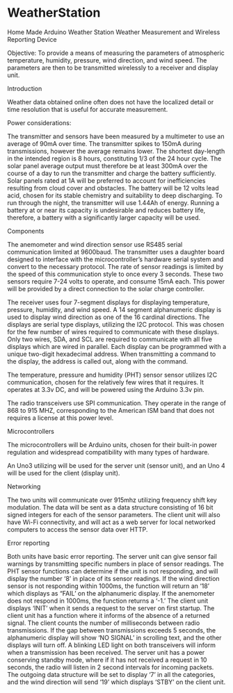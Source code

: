 # WeatherStation
Home Made Arduino Weather Station
Weather Measurement and Wireless Reporting Device

Objective: To provide a means of measuring the parameters of atmospheric temperature, humidity, pressure, wind direction, and wind speed. The parameters are then to be transmitted wirelessly to a receiver and display unit.


Introduction

Weather data obtained online often does not have the localized detail or time resolution that is useful for accurate measurement. 

Power considerations: 

The transmitter and sensors have been measured by a multimeter to use an average of 90mA over time. The transmitter spikes to 150mA during transmissions, however the average remains lower. The shortest day-length in the intended region is 8 hours, constituting 1/3 of the 24 hour cycle. The solar panel average output must therefore be at least 300mA over the course of a day to run the transmitter and charge the battery sufficiently. Solar panels rated at 1A will be preferred to account for inefficiencies resulting from cloud cover and obstacles. The battery will be 12 volts lead acid, chosen for its stable chemistry and suitability to deep discharging. To run through the night, the transmitter will use 1.44Ah of energy. Running a battery at or near its capacity is undesirable and reduces battery life, therefore, a battery with a significantly larger capacity will be used.


Components

The anemometer and wind direction sensor use RS485 serial communication limited at 9600baud. The transmitter uses a daughter board designed to interface with the microcontroller’s hardware serial system and convert to the necessary protocol. The rate of sensor readings is limited by the speed of this communication style to once every 3 seconds. These two sensors require 7-24 volts to operate, and consume 15mA each. This power will be provided by a direct connection to the solar charge controller.

The receiver uses four 7-segment displays for displaying temperature, pressure, humidity, and wind speed. A 14 segment alphanumeric display is used to display wind direction as one of the 16 cardinal directions. The displays are serial type displays, utilizing the I2C protocol. This was chosen for the few number of wires required to communicate with these displays. Only two wires, SDA, and SCL are required to communicate with all five displays which are wired in parallel. Each display can be programmed with a unique two-digit hexadecimal address. When transmitting a command to the display, the address is called out, along with the command.

The temperature, pressure and humidity (PHT) sensor sensor utilizes I2C communication, chosen for the relatively few wires that it requires. It operates at 3.3v DC, and will be powered using the Arduino 3.3v pin.

The radio transceivers use SPI communication. They operate in the range of 868 to 915 MHZ, corresponding to the American ISM band that does not requires a license at this power level. 

Microcontrollers

The microcontrollers will be Arduino units, chosen for their built-in power regulation and widespread compatibility with many types of hardware.

An Uno3 utilizing will be used for the server unit (sensor unit), and an Uno 4 will be used for the client (display unit).

Networking

The two units will communicate over 915mhz utilizing frequency shift key modulation. The data will be sent as a data structure consisting of 16 bit signed integers for each of the sensor parameters. The client unit will also have Wi-Fi connectivity, and will act as a web server for local networked computers to access the sensor data over HTTP.

Error reporting

Both units have basic error reporting. The server unit can give sensor fail warnings by transmitting specific numbers in place of sensor readings. The PHT sensor functions can determine if the unit is not responding, and will display the number ‘8’ in place of its sensor readings. If the wind direction sensor is not responding within 1000ms, the function will return an ‘18’ which displays as “FAIL’ on the alphanumeric display. If the anemometer does not respond in 1000ms, the function returns a ‘-1.’ The client unit displays ‘INIT’ when it sends a request to the server on first startup. The client unit has a function where it informs of the absence of a returned signal. The client counts the number of milliseconds between radio transmissions. If the gap between transmissions exceeds 5 seconds, the alphanumeric display will show ‘NO SIGNAL’ in scrolling text, and the other displays will turn off. A blinking  LED light on both transceivers will inform when a transmission has been received. The server unit has a power conserving standby mode, where if it has not received a request in 10 seconds, the radio will listen in 2 second intervals for incoming packets. The outgoing data structure will be set to display ‘7’ in all the categories, and the wind direction will send ‘19’ which displays ‘STBY’ on the client unit. 
